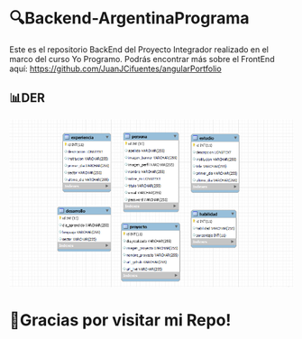 # :mag:Backend-ArgentinaPrograma
Este es el repositorio BackEnd del Proyecto Integrador realizado en el marco del curso Yo Programo. Podrás encontrar más sobre el FrontEnd aquí: https://github.com/JuanJCifuentes/angularPortfolio

## :bar_chart:DER

![image](https://raw.githubusercontent.com/JuanJCifuentes/angularPortfolio/main/src/assets/images/der.png)

# :wave:Gracias por visitar mi Repo!
